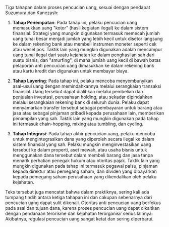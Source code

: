 Tiga tahapan dalam proses pencucian uang, sesuai dengan pendapat Suzumura dan Kanezash:

1. **Tahap Penempatan**: Pada tahap ini, pelaku pencucian uang memasukkan uang "kotor" (hasil kegiatan ilegal) ke dalam sistem finansial. Strategi yang mungkin digunakan termasuk memecah jumlah uang tunai besar menjadi jumlah yang lebih kecil untuk disetor langsung ke dalam rekening bank atau membeli instrumen moneter seperti cek atau wesel pos. Taktik lain yang mungkin digunakan adalah mencampur uang tunai ilegal dari suatu kejahatan ke dalam penghasilan sah dari suatu bisnis, dan "smurfing", di mana jumlah uang kecil di bawah batas pelaporan anti pencucian uang dimasukkan ke dalam rekening bank atau kartu kredit dan digunakan untuk membayar biaya.

2. **Tahap Layering**: Pada tahap ini, pelaku mencoba menyembunyikan asal-usul uang dengan memindahkannya melalui serangkaian transaksi finansial. Uang tersebut dapat dialihkan melalui pembelian dan penjualan investasi, perusahaan holding, atau sekadar dipindahkan melalui serangkaian rekening bank di seluruh dunia. Pelaku dapat menyamarkan transfer tersebut sebagai pembayaran untuk barang atau jasa atau sebagai pinjaman pribadi kepada perusahaan lain, memberikan penampilan yang sah. Taktik lain yang mungkin digunakan pada tahap ini termasuk chain-hopping, mixing atau tumbling, dan cycling.

3. **Tahap Integrasi**: Pada tahap akhir pencucian uang, pelaku mencoba untuk mengintegrasikan dana yang diperoleh secara ilegal ke dalam sistem finansial yang sah. Pelaku mungkin menginvestasikan uang tersebut ke dalam properti, aset mewah, atau usaha bisnis untuk menggunakan dana tersebut dalam membeli barang dan jasa tanpa menarik perhatian penegak hukum atau otoritas pajak. Taktik lain yang mungkin digunakan pada tahap ini termasuk pegawai palsu, pinjaman kepada direktur atau pemegang saham, dan dividen yang dibayarkan kepada pemegang saham perusahaan yang dikendalikan oleh pelaku kejahatan.

Teks tersebut juga mencatat bahwa dalam praktiknya, sering kali ada tumpang tindih antara ketiga tahapan ini dan cakupan sebenarnya dari pencucian uang dapat sulit dikenali. Otoritas anti pencucian uang berfokus pada asal dan tujuan dana, karena proses pencucian uang dapat dikaitkan dengan pendanaan terorisme dan kejahatan terorganisir serius lainnya. Akibatnya, regulasi pencucian uang sangat ketat dan sering diperbarui.
